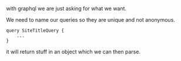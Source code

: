 with graphql we are just asking for what we want.

We need to name our queries so they are unique and not anonymous.

```
query SiteTitleQuery {
    ...
}
```

it will return stuff in an object which we can then parse.

